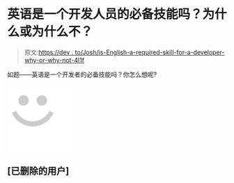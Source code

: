 # 英语是一个开发人员的必备技能吗？为什么或为什么不？

> 原文:[https://dev . to/Josh/is-English-a-required-skill-for-a-developer-why-or-why-not-4l1f](https://dev.to/josh/is-english-a-necessary-skill-for-a-developer-why-or-why-not-4l1f)

如题——英语是一个开发者的必备技能吗？你怎么想呢?

![[deleted user] image](img/56fbc1337a9836e0802365a3a3022a53.png)

## [已删除的用户]